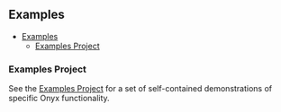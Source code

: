 ## Examples

<!-- START doctoc generated TOC please keep comment here to allow auto update -->
<!-- DON'T EDIT THIS SECTION, INSTEAD RE-RUN doctoc TO UPDATE -->

- [Examples](#examples)
  - [Examples Project](#examples-project)

<!-- END doctoc generated TOC please keep comment here to allow auto update -->

### Examples Project

See the [Examples Project](https://github.com/MichaelDrogalis/onyx-examples) for a set of self-contained demonstrations of specific Onyx functionality.
